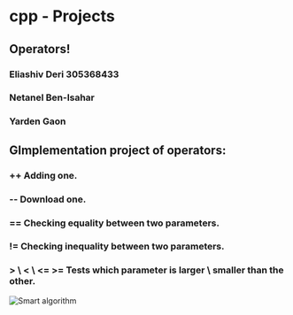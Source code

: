 # cpp - Projects
## Operators!

### Eliashiv Deri 305368433

### Netanel Ben-Isahar

### Yarden Gaon

## GImplementation project of operators:
### ++ Adding one.
### -- Download one.
### == Checking equality between two parameters.
### != Checking inequality between two parameters.
### > \ < \ <= \>= Tests which parameter is larger \ smaller than the other.

![Smart algorithm](https://kitabapita.files.wordpress.com/2012/09/1to10.jpg)
